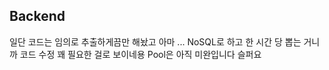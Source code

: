 ## Backend

일단 코드는 임의로 추출하게끔만 해놨고 아마 ... NoSQL로 하고 한 시간 당 뽑는 거니까 코드 수정 꽤 필요한 걸로 보이네용
Pool은 아직 미완입니다 슬퍼요
